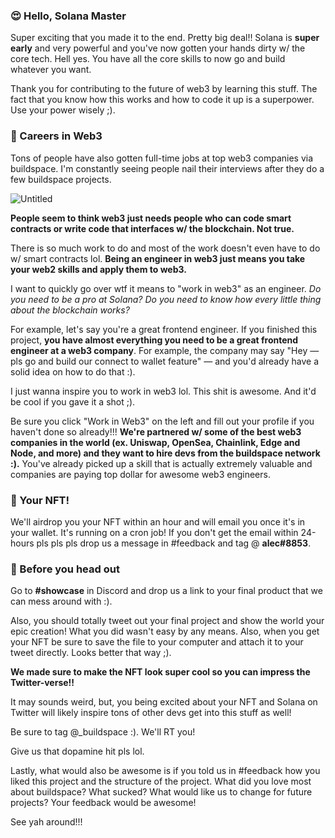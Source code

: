 ### 😍 Hello, Solana Master

Super exciting that you made it to the end. Pretty big deal!! Solana is **super early** and very powerful and you've now gotten your hands dirty w/ the core tech. Hell yes. You have all the core skills to now go and build whatever you want.

Thank you for contributing to the future of web3 by learning this stuff. The fact that you know how this works and how to code it up is a superpower. Use your power wisely ;).

### 🥞 Careers in Web3

Tons of people have also gotten full-time jobs at top web3 companies via buildspace. I'm constantly seeing people nail their interviews after they do a few buildspace projects.

![Untitled](https://camo.githubusercontent.com/c467ff4530007751ca0ab96c2122734535946d62ac5111716c7c82a73a3f6a50/68747470733a2f2f692e696d6775722e636f6d2f5172466a6c4e482e706e67)

**People seem to think web3 just needs people who can code smart contracts or write code that interfaces w/ the blockchain. Not true.**

There is so much work to do and most of the work doesn't even have to do w/ smart contracts lol. **Being an engineer in web3 just means you take your web2 skills and apply them to web3.**

I want to quickly go over wtf it means to "work in web3" as an engineer. *Do you need to be a pro at Solana? Do you need to know how every little thing about the blockchain works?*

For example, let's say you're a great frontend engineer. If you finished this project, **you have almost everything you need to be a great frontend engineer at a web3 company**. For example, the company may say "Hey — pls go and build our connect to wallet feature" — and you'd already have a solid idea on how to do that :).

I just wanna inspire you to work in web3 lol. This shit is awesome. And it'd be cool if you gave it a shot ;).

Be sure you click "Work in Web3" on the left and fill out your profile if you haven't done so already!!! **We're partnered w/ some of the best web3 companies in the world (ex. Uniswap, OpenSea, Chainlink, Edge and Node, and more) and they want to hire devs from the buildspace network :).** You've already picked up a skill that is actually extremely valuable and companies are paying top dollar for awesome web3 engineers.

### 🤟 Your NFT!

We'll airdrop you your NFT within an hour and will email you once it's in your wallet. It's running on a cron job! If you don't get the email within 24-hours pls pls pls drop us a message in #feedback and tag @ **alec#8853**.


### 🌈 Before you head out

Go to **#showcase** in Discord and drop us a link to your final product that we can mess around with :).

Also, you should totally tweet out your final project and show the world your epic creation! What you did wasn't easy by any means. Also, when you get your NFT be sure to save the file to your computer and attach it to your tweet directly. Looks better that way ;).

**We made sure to make the NFT look super cool so you can impress the Twitter-verse!!**

It may sounds weird, but, you being excited about your NFT and Solana on Twitter will likely inspire tons of other devs get into this stuff as well!

Be sure to tag @_buildspace :). We'll RT you!

Give us that dopamine hit pls lol.

Lastly, what would also be awesome is if you told us in #feedback how you liked this project and the structure of the project. What did you love most about buildspace? What sucked? What would like us to change for future projects? Your feedback would be awesome!

See yah around!!!
